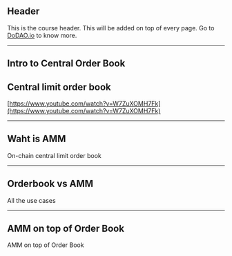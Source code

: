 ## Header
This is the course header. This will be added on top of every page. Go to [DoDAO.io](https://www.dodao.io) to know more.

---

## Intro to Central Order Book


## Central limit order book

[https://www.youtube.com/watch?v=W7ZuXOMH7Fk](https://www.youtube.com/watch?v=W7ZuXOMH7Fk)


    


---
## Waht is AMM

On-chain central limit order book


    


---
## Orderbook vs AMM

All the use cases


    


---
## AMM on top of Order Book

AMM on top of Order Book


    

 
